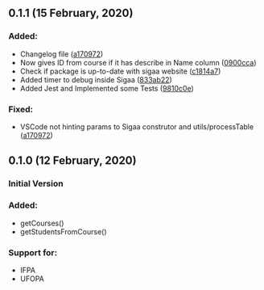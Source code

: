 ## 0.1.1 (15 February, 2020)

### Added:

- Changelog file ([a170972](https://github.com/viniciusaportela/get-sigaa/commit/a170972d0ec91d66f1eed9cf0b0aca21a0949c06))
- Now gives ID from course if it has describe in Name column ([0900cca](https://github.com/viniciusaportela/get-sigaa/commit/0900ccaac2086b3b1d2249d67b7155991f0393d4))
- Check if package is up-to-date with sigaa website ([c1814a7](https://github.com/viniciusaportela/get-sigaa/commit/c1814a7a2cd1ea99cab429eb0b337512106b5571))
- Added timer to debug inside Sigaa ([833ab22](https://github.com/viniciusaportela/get-sigaa/commit/833ab221a3bb60e95e7b296b7bb3a436f64bf63d))
- Added Jest and Implemented some Tests ([9810c0e](https://github.com/viniciusaportela/get-sigaa/commit/9810c0eda93fd15525b09e8bda8fd835ad5a201b))

### Fixed:

- VSCode not hinting params to Sigaa construtor and utils/processTable ([a170972](https://github.com/viniciusaportela/get-sigaa/commit/a170972d0ec91d66f1eed9cf0b0aca21a0949c06))

## 0.1.0 (12 February, 2020)
### Initial Version

### Added:

- getCourses()
- getStudentsFromCourse()

### Support for:

- IFPA
- UFOPA
